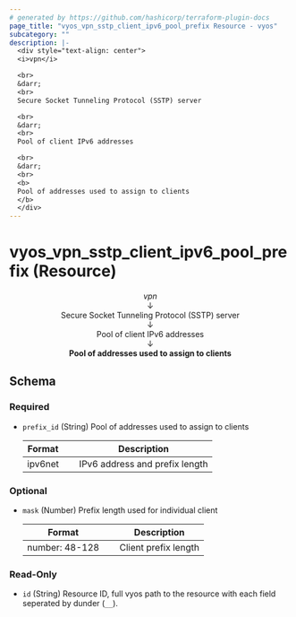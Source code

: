 ```yaml
---
# generated by https://github.com/hashicorp/terraform-plugin-docs
page_title: "vyos_vpn_sstp_client_ipv6_pool_prefix Resource - vyos"
subcategory: ""
description: |-
  <div style="text-align: center">
  <i>vpn</i>

  <br>
  &darr;
  <br>
  Secure Socket Tunneling Protocol (SSTP) server

  <br>
  &darr;
  <br>
  Pool of client IPv6 addresses

  <br>
  &darr;
  <br>
  <b>
  Pool of addresses used to assign to clients
  </b>
  </div>
---
```


# vyos_vpn_sstp_client_ipv6_pool_prefix (Resource)

<div style="text-align: center">
<i>vpn</i>

<br>
&darr;
<br>
Secure Socket Tunneling Protocol (SSTP) server

<br>
&darr;
<br>
Pool of client IPv6 addresses

<br>
&darr;
<br>
<b>
Pool of addresses used to assign to clients
</b>
</div>



<!-- schema generated by tfplugindocs -->
## Schema

### Required

- `prefix_id` (String) Pool of addresses used to assign to clients

    |  Format &emsp; | Description  |
    |----------|---------------|
    |  ipv6net  &emsp; |  IPv6 address and prefix length  |

### Optional

- `mask` (Number) Prefix length used for individual client

    |  Format &emsp; | Description  |
    |----------|---------------|
    |  number: 48-128  &emsp; |  Client prefix length  |

### Read-Only

- `id` (String) Resource ID, full vyos path to the resource with each field seperated by dunder (`__`).
